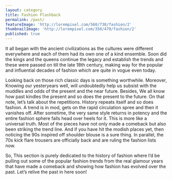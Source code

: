 ```yaml
---
layout: category
title: Fashion Flashback
permalink: /past/
featureImage: 'http://lorempixel.com/560/730/fashion/2'
thumbnailImage: 'http://lorempixel.com/350/470/fashion/2'
published: true
---
```


It all began with the ancient civilizations as the cultures were different everywhere and each of them had its own one of a kind ensemble. Soon did the kings and the queens continue the legacy and establish the trends and these were passed on till the late 18th century, making way for the popular and influential decades of fashion which are quite in vogue even today. 

Looking back on those rich classic days is something worthwhile. Moreover, Knowing our yesteryears well, will undoubtedly help us subsist with the muddles and odds of the present and the near future. Besides, We all know how past kindles the present and so does the present to the future. On that note, let’s talk about the repetitions. History repeats itself and so does fashion. A trend is in mod, gets on the rapid circulation spree and then it vanishes off. After sometime, the very same style returns in potency and the entire fashion sphere falls head over heels for it. This is more like a universal truth. Most of the pieces have not only made a comeback but also been striking the trend line. And if you have hit the modish places yet, then noticing the 90s inspired off shoulder blouse is a sure thing. In parallel, the 70s kick flare trousers are officially back and are ruling the fashion lists now.

So, This section is purely dedicated to the history of fashion where I’d be pulling out some of the popular fashion trends from the real glamour years that have made a comeback and showing how fashion has evolved over the past.
Let’s relive the past in here soon!
